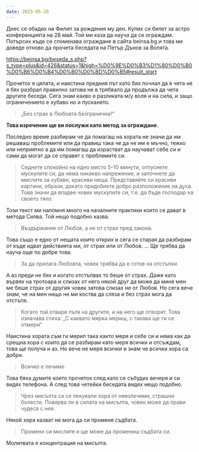```yaml
---
date: 2023-05-20
---
```



Днес се обадих на Филип за рождения му ден. Купих си билет за астро конференцията на 28 май. Той ми каза да науча да се ограждам. Потърсих къде се споменава ограждане в сайта beinsa.bg и това ме доведе отново да прочета беседата на Петър Дънов за Волята. 

https://beinsa.bg/beseda_s.php?s_type=plus&id=426&status=1&high=%D0%9E%D0%B3%D1%80%D0%B0%D0%B6%D0%B4%D0%B0%D0%BD%D0%B5#result_start

Прочетох я цялата, и наистина предния път като бях почнал да я чета не я бях разбрал правилно затова не в трябвало да продължа да чета другите беседи. Сега знам какво е разликата м/у воля и на сила, и защо ограничението е хубаво но и пускането.

> „Без страх в Любовта безгранична!“ 

**Товa изречение ще ви послужи като метод за ограждане.**

Последно време разбирам че да помагаш на хората не значи да им решаваш проблемите или да правиш така че да не им е мъчно, тежко или неприятно а да им помагаш да израстват да научават себе си и сами да могат да се справят с проблемите си. 

> Седнете спокойно на едно място 5–10 минути, отпуснете мускулите си, да няма никакво напрежение, и започнете да мислите за хубави, красиви неща. Представяйте си красиви картини, образи, докато придобиете добро разположение на духа. Това значи да владее човек мускулите си, т.е. да бъде господар на своето тяло.

Този текст ми напомня много на началните практики които се дават в метода Силва.  Той нещо подобно казва. 

> Въздържание от Любов, а не от страх пред закона. 

Това също е едно от нещата които открих и сега се старая да разбирам от къде идват действията ми, от страх или от Любов. ... Ще трябва да науча още по добре това.

> За да прилага Любовта, човек трябва да е готов на отстъпки.

А аз преди не бях и когато отстъпвах то беше от страх. Даже като вървях на тротоара и слизах от него някой друг да може да мине мен ме беше страх от другия човек затова слизах не от Любов. Но сега вече знам, че на мен нищо не ми коства да сляза и без страх мога да отстъпя.

> Когато той отваря пътя на другите, и на него ще отворят. Това означава стиха: „С каквато мярка мериш, с такава ще ти се отмери“

Наистина хората съм ги мерил така както меря и себе си и няма как да срещна хора с които да се разбирам като меря всички и отсъждам, това ще получа и аз. Но вече не меря всички и знам че всички хора са добри.

> Всичко е лечимо 

Това бяха думите които прочетох след като се събудих вечеря и си видях телефона. А след това четейки беседата видях нещо подобно. 

>  Чрез мисълта са се лекували хора от неизлечими, страшни болести. Повярва ли в силата на мисълта, човек може да прави чудеса с нея.

Някой хора казват не мога да си променя съдбата.

> Промени си мислите и ще може да промениш съдбата си.

Молитвата е концентрация на мисълта.
